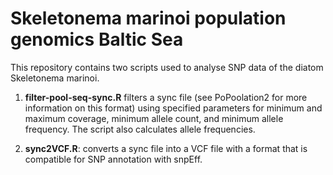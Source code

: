 # Skeletonema marinoi population genomics Baltic Sea

This repository contains two scripts used to analyse SNP data of the diatom Skeletonema marinoi.

1. **filter-pool-seq-sync.R** filters a sync file (see PoPoolation2 for more information on this format) using specified parameters for minimum and maximum coverage, minimum allele count, and minimum allele frequency. The script also calculates allele frequencies.

2. **sync2VCF.R**: converts a sync file into a VCF file with a format that is compatible for SNP annotation with snpEff.
